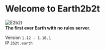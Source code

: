 # Welcome to Earth2b2t
![E2b2t](https://user-images.githubusercontent.com/80201746/158541854-407adc6b-6591-414d-8c9a-7dbff0319cfc.png)  
**The first ever Earth with no rules server.**

Version ```1.12 - 1.18.1```  
IP ```2b2t.earth```
